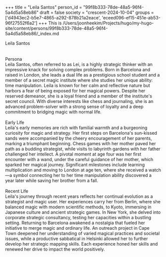 +++
title = "Leila Santos"
person_id = "99f8b333-78de-48a5-96f4-5a4d5a58eb86"
draft = false
society = "crescent-2024-10-04"
groups = ['d4943ec2-b5e7-4865-a292-878b21a2eace', 'eceed096-ef15-451e-ab53-96f27552f6a2']
+++
This is /Users/joonheekim/Projects/hugo/my-hugo-site/content/persons/99f8b333-78de-48a5-96f4-5a4d5a58eb86/_index.md

<div class="h1_1_right">Leila Santos</div><br>
<br>
<div class="h2">Persona</div><div class="plain">Leila Santos, often referred to as Lei, is a highly strategic thinker with an impressive knack for solving complex problems. Born in Barcelona and raised in London, she leads a dual life as a prestigious school student and a member of a secret magic institute where she studies her unique ability: time manipulation. Leila is known for her calm and reflective nature but harbors a fear of being exposed for her magical powers. Despite her reserved demeanor, she is a loyal friend and a member of the institute's secret council. With diverse interests like chess and journaling, she is an advanced problem-solver with a strong sense of loyalty and a deep commitment to bridging magic with normal life.</div><br>
<div class="h2">Early Life</div><div class="plain">Leila's early memories are rich with familial warmth and a burgeoning curiosity for magic and strategy. Her first steps on Barcelona's sun-kissed sands were accompanied by the cheery encouragement of her parents, marking a triumphant beginning. Chess games with her mother paved her path as a budding strategist, while visits to labyrinth gardens with her father challenged her intellect. A pivotal moment at age four was her first encounter with a wand, under the careful guidance of her mother, which sparked her magical journey. Significant milestones include learning multiplication and moving to London at age ten, where she received a watch—a symbol connecting her to her time manipulation ability discovered a year later while saving her brother from a fall.</div><br>
<div class="h2">Recent Life</div><div class="plain">Leila's journey through recent years reflects her continual evolution as a strategist and magic user. Her experiences carry her from Berlin, where she balanced magic with modern scientific methods, to Kyoto, immersing in Japanese culture and ancient strategic games. In New York, she delved into corporate strategic consultancy, testing her capacities within a bustling setting. Returning to Barcelona awakened a nostalgia that fueled her initiative to merge magic and ordinary life. An outreach project in Cape Town deepened her understanding of varied magical practices and societal issues, while a productive sabbatical in Helsinki allowed her to further develop her strategic mapping skills. Each experience honed her skills and renewed her drive to impact the world positively.</div><br>
